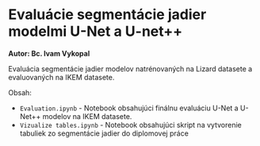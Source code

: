 # Evaluácie segmentácie jadier modelmi U-Net a U-net++

**Autor: Bc. Ivam Vykopal**

Evaluácia segmentácie jadier modelov natrénovaných na Lizard datasete a evaluovaných na IKEM datasete.

Obsah:

- `Evaluation.ipynb` - Notebook obsahujúci finálnu evaluáciu U-Net a U-Net++ modelov na IKEM datasete.
- `Vizualize tables.ipynb` - Notebook obsahujúci skript na vytvorenie tabuliek zo segmentácie jadier do diplomovej práce
